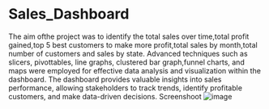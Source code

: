 # Sales_Dashboard
The aim ofthe project was to identify the total sales over time,total profit gained,top 5 best customers to make more profit,total sales by month,total number of customers and sales by state. Advanced techniques such as slicers, pivottables, line graphs, clustered bar graph,funnel charts, and maps were employed for effective data analysis and visualization within the dashboard.
The dashboard provides valuable insights into sales performance, allowing stakeholders to track trends, identify profitable customers, and make data-driven decisions.
Screenshoot
![image](https://github.com/kaursonia/Sales_Dashboard/assets/122756084/fb6e1c32-9d4e-47ca-ba63-1d1511281880)
